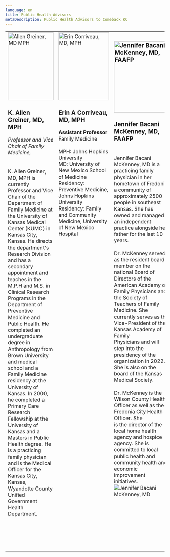 ```yaml
---
language: en
title: Public Health Advisors
metaDescription: Public Health Advisors to Comeback KC
---
```

<table style="width: 100%;" border="0">
      <tbody>
        <tr>
          <td style="width: 270.567px;"><img src="http://www.kumc.edu/images/fammed/faculty/agreiner.jpg"
              alt="Allen Greiner, MD MPH"
              title="Allen Greiner, MD MPH"
              style="width: 144px; height: 214px;"><br>
            <h3> <strong>K. Allen Greiner, MD, MPH</strong></h3>
            <strong></strong><strong> </strong><em>Professor and Vice Chair of
              Family Medicine, </em><br>
            <br>
            <br>
            K. Allen Greiner, MD, MPH is currently Professor and Vice Chair of
            the Department of Family Medicine at the University of Kansas
            Medical Center (KUMC) in Kansas City, Kansas. He directs the
            department's Research Division and has a secondary appointment and
            teaches in the M.P.H and M.S. in Clinical Research Programs in the
            Department of Preventive Medicine and Public Health. He completed an
            undergraduate degree in Anthropology from Brown University and
            medical school and a Family Medicine residency at the University of
            Kansas. In 2000, he completed a Primary Care Research Fellowship at
            the University of Kansas and a Masters in Public Health degree. He
            is a practicing family physician and is the Medical Officer for the
            Kansas City, Kansas, Wyandotte County Unified Government Health
            Department.<br>
            <p><br>
            </p>
          </td>
          <td style="width: 318px; margin-left: 15px; text-align: left; vertical-align: top;"><img
              src="http://www.kumc.edu/images/fammed/faculty/ecorriveau.jpg"
              alt="Erin Corriveau, MD, MPH"
              title="Erin Corriveau, MD, MPH"
              style="width: 160px; height: 214px;"><br>
            <h3>Erin A Corriveau, MD, MPH</h3>
            <strong>Assistant Professor</strong><br xmlns:a="http://www.w3.org/2005/Atom">
            <strong> </strong>Family Medicine <br>
            <br>
            MPH: Johns Hopkins University<br xmlns:a="http://www.w3.org/2005/Atom">
            MD: University of New Mexico School of Medicine <br xmlns:a="http://www.w3.org/2005/Atom">
            Residency: Preventive Medicine, Johns Hopkins University <br xmlns:a="http://www.w3.org/2005/Atom">
            Residency: Family and Community Medicine, University of New Mexico
            Hospital </td>
          <td style="width: 351.717px; text-align: left; vertical-align: top;">
            <h3><img src="https://www.comebackkc.com/uploads/dr.-jen-pic.jpg" alt="Jennifer Bacani McKenney, MD, FAAFP"
                title="Jennifer Bacani McKenney, MD, FAAFP"
                style="width: 175px; height: 225px;"></h3>
            <h3>Jennifer Bacani McKenney, MD, FAAFP</h3>
            <br>
            Jennifer Bacani McKenney, MD is a practicing family physician in her
            hometown of Fredonia, a community of approximately 2500 people in
            southeast Kansas. She has owned and managed an independent practice
            alongside her father for the last 10 years.<br>
            <br>
            Dr. McKenney served as the resident board member on the national
            Board of Directors of the American Academy of Family Physicians and
            the Society of Teachers of Family Medicine. She currently serves as
            the Vice-President of the Kansas Academy of Family<br>
            Physicians and will step into the presidency of the organization in
            2022. She is also on the board of the Kansas Medical Society.<br>
            <br>
            Dr. McKenney is the Wilson County Health Officer as well as the
            Fredonia City Health Officer. She<br>
            is the director of the local home health agency and hospice agency.
            She is committed to local public health and community health and
            economic improvement initiatives.<img src="blob:https://www.comebackkc.com/2b119e45-d8dd-b741-9d1a-6716da65d7c8"
              alt="Jennifer Bacani McKenney, MD"
              title="Jennifer Bacani McKenney, MD"></td>
        </tr>
        <tr>
          <td><br>
          </td>
          <td><br>
          </td>
          <td><br>
          </td>
        </tr>
        <tr>
          <td><br>
          </td>
          <td><br>
          </td>
          <td><br>
          </td>
        </tr>
      </tbody>
    </table>